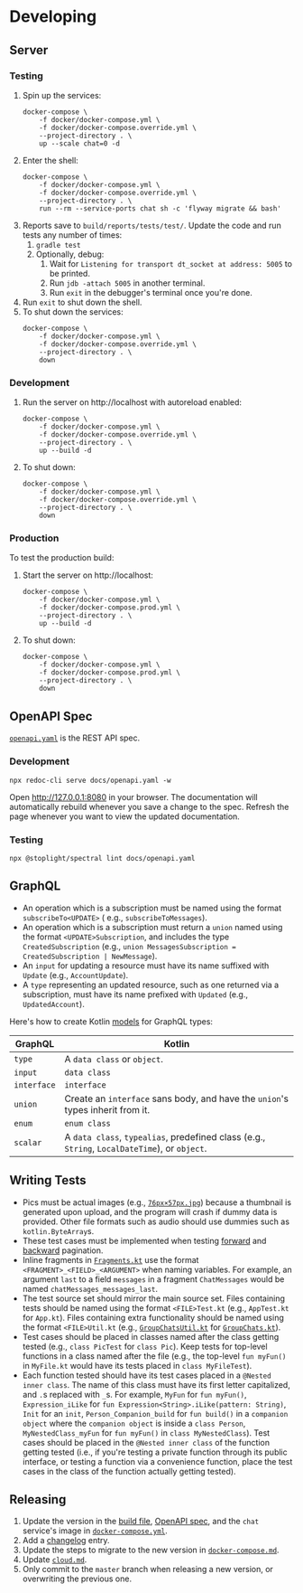 # Developing

## Server

### Testing

1. Spin up the services:
    ```
    docker-compose \
        -f docker/docker-compose.yml \
        -f docker/docker-compose.override.yml \
        --project-directory . \
        up --scale chat=0 -d
    ```
1. Enter the shell:
    ```
    docker-compose \
        -f docker/docker-compose.yml \
        -f docker/docker-compose.override.yml \
        --project-directory . \
        run --rm --service-ports chat sh -c 'flyway migrate && bash'
    ```
1. Reports save to `build/reports/tests/test/`. Update the code and run tests any number of times:
    1. `gradle test`
    1. Optionally, debug:
        1. Wait for `Listening for transport dt_socket at address: 5005` to be printed.
        1. Run `jdb -attach 5005` in another terminal.
        1. Run `exit` in the debugger's terminal once you're done.
1. Run `exit` to shut down the shell.
1. To shut down the services:
    ```
    docker-compose \
        -f docker/docker-compose.yml \
        -f docker/docker-compose.override.yml \
        --project-directory . \
        down
    ```

### Development

1. Run the server on http://localhost with autoreload enabled:
    ```
    docker-compose \
        -f docker/docker-compose.yml \
        -f docker/docker-compose.override.yml \
        --project-directory . \
        up --build -d
    ```
1. To shut down:
    ```
    docker-compose \
        -f docker/docker-compose.yml \
        -f docker/docker-compose.override.yml \
        --project-directory . \
        down
    ```

### Production

To test the production build:

1. Start the server on http://localhost:
    ```
    docker-compose \
        -f docker/docker-compose.yml \
        -f docker/docker-compose.prod.yml \
        --project-directory . \
        up --build -d
    ```
1. To shut down:
    ```
    docker-compose \
        -f docker/docker-compose.yml \
        -f docker/docker-compose.prod.yml \
        --project-directory . \
        down
    ```

## OpenAPI Spec

[`openapi.yaml`](openapi.yaml) is the REST API spec.

### Development

```
npx redoc-cli serve docs/openapi.yaml -w
```

Open http://127.0.0.1:8080 in your browser. The documentation will automatically rebuild whenever you save a change to
the spec. Refresh the page whenever you want to view the updated documentation.

### Testing

```
npx @stoplight/spectral lint docs/openapi.yaml
```

## GraphQL

- An operation which is a subscription must be named using the format `subscribeTo<UPDATE>` (
  e.g., `subscribeToMessages`).
- An operation which is a subscription must return a `union` named using the format `<UPDATE>Subscription`, and includes
  the type `CreatedSubscription` (e.g., `union MessagesSubscription = CreatedSubscription | NewMessage`).
- An `input` for updating a resource must have its name suffixed with `Update` (e.g., `AccountUpdate`).
- A `type` representing an updated resource, such as one returned via a subscription, must have its name prefixed
  with `Updated` (e.g., `UpdatedAccount`).

Here's how to create Kotlin [models](../src/main/kotlin/graphql/routing/Models.kt) for GraphQL types:

|GraphQL|Kotlin|
|---|---|
|`type`|A `data class` or `object`.|
|`input`|`data class`|
|`interface`|`interface`|
|`union`|Create an `interface` sans body, and have the `union`'s types inherit from it.|
|`enum`|`enum class`|
|`scalar`|A `data class`, `typealias`, predefined class (e.g., `String`, `LocalDateTime`), or `object`.|

## Writing Tests

- Pics must be actual images (e.g., [`76px×57px.jpg`](../src/test/resources/76px×57px.jpg)) because a thumbnail is
  generated upon upload, and the program will crash if dummy data is provided. Other file formats such as audio should
  use dummies such as `kotlin.ByteArray`s.
- These test cases must be implemented when testing [forward](ForwardPaginationTest.kt)
  and [backward](BackwardPaginationTest.kt) pagination.
- Inline fragments in [`Fragments.kt`](../src/test/kotlin/graphql/operations/Fragments.kt) use the
  format `<FRAGMENT>_<FIELD>_<ARGUMENT>` when naming variables. For example, an argument `last` to a field `messages` in
  a fragment `ChatMessages` would be named `chatMessages_messages_last`.
- The test source set should mirror the main source set. Files containing tests should be named using the
  format `<FILE>Test.kt` (e.g., `AppTest.kt` for `App.kt`). Files containing extra functionality should be named using
  the format `<FILE>Util.kt` (e.g., [`GroupChatsUtil.kt`](../src/test/kotlin/db/tables/GroupChatsUtil.kt)
  for [`GroupChats.kt`](../src/main/kotlin/db/tables/GroupChats.kt)).
- Test cases should be placed in classes named after the class getting tested (e.g., `class PicTest` for `class Pic`).
  Keep tests for top-level functions in a class named after the file (e.g., the top-level `fun myFun()` in `MyFile.kt`
  would have its tests placed in `class MyFileTest`).
- Each function tested should have its test cases placed in a `@Nested inner class`. The name of this class must have
  its first letter capitalized, and `.`s replaced with `_`s. For example, `MyFun` for `fun myFun()`, `Expression_iLike`
  for `fun Expression<String>.iLike(pattern: String)`, `Init` for an `init`, `Person_Companion_build` for `fun build()`
  in a `companion object` where the `companion object` is inside a `class Person`, `MyNestedClass_myFun`
  for `fun myFun()` in `class MyNestedClass`). Test cases should be placed in the `@Nested inner class` of the function
  getting tested (i.e., if you're testing a private function through its public interface, or testing a function via a
  convenience function, place the test cases in the class of the function actually getting tested).

## Releasing

1. Update the version in the [build file](../build.gradle.kts), [OpenAPI spec](openapi.yaml), and the `chat` service's
   image in [`docker-compose.yml`](docker-compose.yml).
1. Add a [changelog](CHANGELOG.md) entry.
1. Update the steps to migrate to the new version in [`docker-compose.md`](docker-compose.md).
1. Update [`cloud.md`](cloud.md).
1. Only commit to the `master` branch when releasing a new version, or overwriting the previous one.
